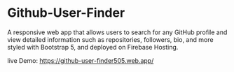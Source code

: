 # Github-User-Finder
A responsive web app that allows users to search for any GitHub profile and view detailed information such as repositories, followers, bio, and more styled with Bootstrap 5, and deployed on Firebase Hosting.

live Demo: https://github-user-finder505.web.app/
